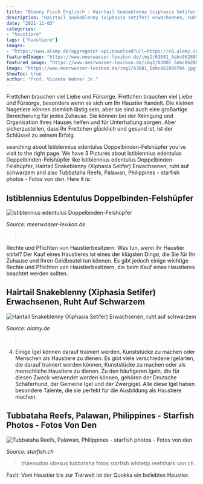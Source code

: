 ```yaml
---
title: "Blenny Fisch Englisch : Hairtail Snakeblenny (xiphasia Setifer) Erwachsenen, Ruht Auf Schwarzem"
description: "Hairtail snakeblenny (xiphasia setifer) erwachsenen, ruht auf schwarzem"
date: "2021-11-03"
categories:
- "haustiere"
tags: ["haustiere"]
images:
- "https://www.alamy.de/aggregator-api/download?url=https://c8.alamy.com/compde/e29264/hairtail-snakeblenny-xiphasia-setifer-erwachsenen-ruht-auf-schwarzem-sand-lembeh-strasse-sulawesi-sunda-inseln-indonesien-januar-e29264.jpg"
featuredImage: "https://www.meerwasser-lexikon.de/img2/63001_5ebc8628897b4.jpg"
featured_image: "https://www.meerwasser-lexikon.de/img2/63001_5ebc8628897b4.jpg"
image: "https://www.meerwasser-lexikon.de/img2/63001_5ebc8628897b4.jpg"
ShowToc: true
author: "Prof. Vicente Wehner Jr."
---
```



Frettchen brauchen viel Liebe und Fürsorge.
Frettchen brauchen viel Liebe und Fürsorge, besonders wenn es sich um Ihr Haustier handelt. Die kleinen Nagetiere können ziemlich lästig sein, aber sie sind auch eine großartige Bereicherung für jedes Zuhause. Sie können bei der Reinigung und Organisation Ihres Hauses helfen und für Unterhaltung sorgen. Aber sicherzustellen, dass Ihr Frettchen glücklich und gesund ist, ist der Schlüssel zu seinem Erfolg.

	

		
searching about Istiblennius edentulus Doppelbinden-Felshüpfer you've visit to the right page. We have 3 Pictures about Istiblennius edentulus Doppelbinden-Felshüpfer like Istiblennius edentulus Doppelbinden-Felshüpfer, Hairtail Snakeblenny (Xiphasia Setifer) Erwachsenen, ruht auf schwarzem and also Tubbataha Reefs, Palawan, Philippines - starfish photos - Fotos von den. Here it is:
		
    
## Istiblennius Edentulus Doppelbinden-Felshüpfer

<img loading=lazy src="https://www.meerwasser-lexikon.de/img2/63001_5ebc8628897b4.jpg" onerror="this.onerror=null;this.src='https://tse4.mm.bing.net/th?id=OIP.z9qiW8Wy9SECNc7xzjCMKQHaEK&amp;pid=15.1';" alt="Istiblennius edentulus Doppelbinden-Felshüpfer">

_Source: meerwasser-lexikon.de_

>. 

	

Rechte und Pflichten von Haustierbesitzern: Was tun, wenn ihr Haustier stirbt?
Der Kauf eines Haustieres ist eines der klügsten Dinge, die Sie für Ihr Zuhause und Ihren Geldbeutel tun können. Es gibt jedoch einige wichtige Rechte und Pflichten von Haustierbesitzern, die beim Kauf eines Haustieres beachtet werden sollten.

    
## Hairtail Snakeblenny (Xiphasia Setifer) Erwachsenen, Ruht Auf Schwarzem

<img loading=lazy src="https://www.alamy.de/aggregator-api/download?url=https://c8.alamy.com/compde/e29264/hairtail-snakeblenny-xiphasia-setifer-erwachsenen-ruht-auf-schwarzem-sand-lembeh-strasse-sulawesi-sunda-inseln-indonesien-januar-e29264.jpg" onerror="this.onerror=null;this.src='https://tse1.mm.bing.net/th?id=OIP.KqDfhlnVJS_bHJhDkZRFTgHaFa&amp;pid=15.1';" alt="Hairtail Snakeblenny (Xiphasia Setifer) Erwachsenen, ruht auf schwarzem">

_Source: alamy.de_

>. 

	

4. Einige Igel können darauf trainiert werden, Kunststücke zu machen oder Menschen als Haustiere zu dienen.
Es gibt viele verschiedene Igelarten, die darauf trainiert werden können, Kunststücke zu machen oder als menschliche Haustiere zu dienen. Zu den häufigeren Igeln, die für diesen Zweck verwendet werden können, gehören der Deutsche Schäferhund, der Gemeine Igel und der Zwergigel. Alle diese Igel haben besondere Talente, die sie perfekt für die Ausbildung als Haustiere machen.

    
## Tubbataha Reefs, Palawan, Philippines - Starfish Photos - Fotos Von Den

<img loading=lazy src="https://www.starfish.ch/photos/fishes-Fische/sharks-Haie/Triaenodon-obesus1.jpg" onerror="this.onerror=null;this.src='https://tse4.mm.bing.net/th?id=OIP.mWU5Gixopi1CNYmojLNoRQHaFj&amp;pid=15.1';" alt="Tubbataha Reefs, Palawan, Philippines - starfish photos - Fotos von den">

_Source: starfish.ch_

>triaenodon obesus tubbataha fotos starfish whitetip reefshark von ch. 

	

Fazit: Vom Haustier bis zur Tierwelt ist der Quokka ein beliebtes Haustier.

